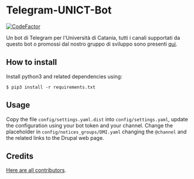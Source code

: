# Telegram-UNICT-Bot

[![CodeFactor](https://www.codefactor.io/repository/github/unict-dmi/telegram-unict-bot/badge)](https://www.codefactor.io/repository/github/unict-dmi/telegram-unict-bot)

Un bot di Telegram per l'Università di Catania, tutti i canali supportati da questo bot o promossi dal nostro gruppo di sviluppo sono presenti [qui](https://unict-dmi.github.io/unict-telegram-channels-groups/#/channels).

## How to install

Install python3 and related dependencies using:

```
$ pip3 install -r requirements.txt
```

## Usage

Copy the file `config/settings.yaml.dist` into `config/settings.yaml`, update the configuration using your bot token and your channel.
Change the placeholder in `config/notices_groups/DMI.yaml` changing the `@channel` and the related links to the Drupal web page.

## Credits

[Here are all contributors](https://github.com/UNICT-DMI/Telegram-UNICT-Bot/graphs/contributors).
